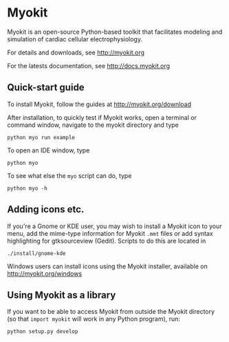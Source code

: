 # Myokit

Myokit is an open-source Python-based toolkit that facilitates modeling and simulation of cardiac cellular electrophysiology.

For details and downloads, see http://myokit.org

For the latests documentation, see http://docs.myokit.org

## Quick-start guide

To install Myokit, follow the guides at http://myokit.org/download

After installation, to quickly test if Myokit works, open a terminal or command window, navigate to the myokit directory and type

    python myo run example
    
To open an IDE window, type

    python myo
    
To see what else the `myo` script can do, type

    python myo -h

## Adding icons etc.
If you're a Gnome or KDE user, you may wish to install a Myokit icon to your menu, add the mime-type information for Myokit `.mmt` files or add syntax highlighting for gtksourceview (Gedit). Scripts to do this are located in
    
    ./install/gnome-kde

Windows users can install icons using the Myokit installer, available on http://myokit.org/windows

## Using Myokit as a library
If you want to be able to access Myokit from outside the Myokit directory (so that `import myokit` will work in any Python program), run:

    python setup.py develop
